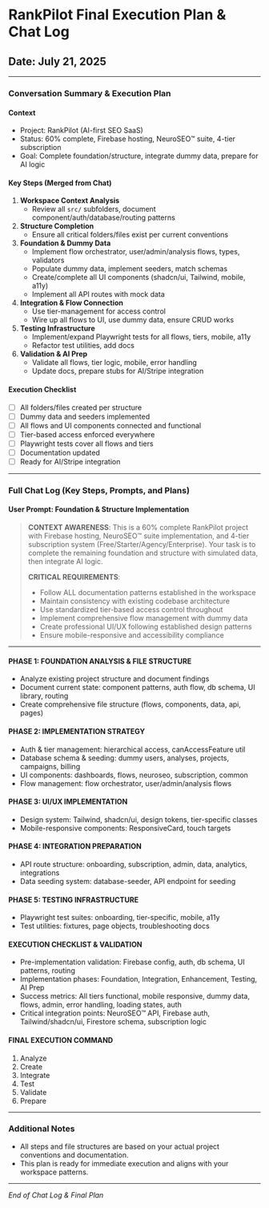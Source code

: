 # RankPilot Final Execution Plan & Chat Log

## Date: July 21, 2025

---

### Conversation Summary & Execution Plan

#### Context

- Project: RankPilot (AI-first SEO SaaS)
- Status: 60% complete, Firebase hosting, NeuroSEO™ suite, 4-tier subscription
- Goal: Complete foundation/structure, integrate dummy data, prepare for AI logic

#### Key Steps (Merged from Chat)

1. **Workspace Context Analysis**
   - Review all `src/` subfolders, document component/auth/database/routing patterns
2. **Structure Completion**
   - Ensure all critical folders/files exist per current conventions
3. **Foundation & Dummy Data**
   - Implement flow orchestrator, user/admin/analysis flows, types, validators
   - Populate dummy data, implement seeders, match schemas
   - Create/complete all UI components (shadcn/ui, Tailwind, mobile, a11y)
   - Implement all API routes with mock data
4. **Integration & Flow Connection**
   - Use tier-management for access control
   - Wire up all flows to UI, use dummy data, ensure CRUD works
5. **Testing Infrastructure**
   - Implement/expand Playwright tests for all flows, tiers, mobile, a11y
   - Refactor test utilities, add docs
6. **Validation & AI Prep**
   - Validate all flows, tier logic, mobile, error handling
   - Update docs, prepare stubs for AI/Stripe integration

#### Execution Checklist

- [ ] All folders/files created per structure
- [ ] Dummy data and seeders implemented
- [ ] All flows and UI components connected and functional
- [ ] Tier-based access enforced everywhere
- [ ] Playwright tests cover all flows and tiers
- [ ] Documentation updated
- [ ] Ready for AI/Stripe integration

---

### Full Chat Log (Key Steps, Prompts, and Plans)

#### User Prompt: Foundation & Structure Implementation

> **CONTEXT AWARENESS**: This is a 60% complete RankPilot project with Firebase hosting, NeuroSEO™ suite implementation, and 4-tier subscription system (Free/Starter/Agency/Enterprise). Your task is to complete the remaining foundation and structure with simulated data, then integrate AI logic.
>
> **CRITICAL REQUIREMENTS**:
>
> - Follow ALL documentation patterns established in the workspace
> - Maintain consistency with existing codebase architecture
> - Use standardized tier-based access control throughout
> - Implement comprehensive flow management with dummy data
> - Create professional UI/UX following established design patterns
> - Ensure mobile-responsive and accessibility compliance

---

#### PHASE 1: FOUNDATION ANALYSIS & FILE STRUCTURE

- Analyze existing project structure and document findings
- Document current state: component patterns, auth flow, db schema, UI library, routing
- Create comprehensive file structure (flows, components, data, api, pages)

#### PHASE 2: IMPLEMENTATION STRATEGY

- Auth & tier management: hierarchical access, canAccessFeature util
- Database schema & seeding: dummy users, analyses, projects, campaigns, billing
- UI components: dashboards, flows, neuroseo, subscription, common
- Flow management: flow orchestrator, user/admin/analysis flows

#### PHASE 3: UI/UX IMPLEMENTATION

- Design system: Tailwind, shadcn/ui, design tokens, tier-specific classes
- Mobile-responsive components: ResponsiveCard, touch targets

#### PHASE 4: INTEGRATION PREPARATION

- API route structure: onboarding, subscription, admin, data, analytics, integrations
- Data seeding system: database-seeder, API endpoint for seeding

#### PHASE 5: TESTING INFRASTRUCTURE

- Playwright test suites: onboarding, tier-specific, mobile, a11y
- Test utilities: fixtures, page objects, troubleshooting docs

#### EXECUTION CHECKLIST & VALIDATION

- Pre-implementation validation: Firebase config, auth, db schema, UI patterns, routing
- Implementation phases: Foundation, Integration, Enhancement, Testing, AI Prep
- Success metrics: All tiers functional, mobile responsive, dummy data, flows, admin, error handling, loading states, auth
- Critical integration points: NeuroSEO™ API, Firebase auth, Tailwind/shadcn/ui, Firestore schema, subscription logic

#### FINAL EXECUTION COMMAND

1. Analyze
2. Create
3. Integrate
4. Test
5. Validate
6. Prepare

---

### Additional Notes

- All steps and file structures are based on your actual project conventions and documentation.
- This plan is ready for immediate execution and aligns with your workspace patterns.

---

_End of Chat Log & Final Plan_
